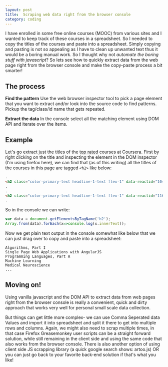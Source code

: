 ```yaml
---
layout: post
title:  Scraping web data right from the browser console
category: coding
---
```

I have enrolled in some free online courses (MOOC) from various sites and I wanted to keep track of these courses in a spreadsheet. So I needed to copy the titles of the courses and paste into a spreadsheet. Simply copying and pasting is not so appealing as I have to clean up unwanted text thus it would be a boring manual work. So I thought why not *automate the boring stuff with javascript*? So lets see how to quickly extract data from the web page right from the browser console and make the copy-paste process a bit smarter!
<!--more-->

## The process

**Find the pattern**  Use the web browser inspector tool to pick a page element that you want to extract and/or look into the source code to find patterns. Pickup the tag/class/id name that gets repeated. 

**Extract the data**  In the console select all the matching element using DOM API and iterate over the items.

## Example
Let's go extract just the titles of the [top rated](https://www.coursera.org/featured/top_rated_courses) courses at Coursera. First by right clicking on the title and inspecting the element in the DOM inspector (I'm using firefox here), we can find that (as of this writing) all the titles of the courses in this page are tagged ```<h2>``` like below:

~~~ html
.
<h2 class="color-primary-text headline-1-text flex-1" data-reactid="104">Algorithms, Part I</h2>
.
.
<h2 class="color-primary-text headline-1-text flex-1" data-reactid="116">Single Page Web Applications with AngularJS</h2>
.
~~~

So in the console we can write:

~~~ javascript
var data = document.getElementsByTagName('h2');
Array.from(data).forEach(x=>console.log(x.innerText));
~~~

Now we get plain text output in the console somewhat like below that we can just drag over to copy and paste into a spreadsheet:

~~~
Algorithms, Part I
Single Page Web Applications with AngularJS
Programming Languages, Part A
Machine Learning
Medical Neuroscience
...
~~~

## Moving on!

Using vanilla javascript and the DOM API to extract data from web pages right from the browser console is really a convenient, quick and dirty approach that works very well for personal small scale data collection. 

But things can get little more complex- we can use Comma Seperated data Values and import it into spreadsheet and split it there to get into multiple rows and columns. Again, we might also need to scrap multiple times, in that case Firefox Greasemonkey user scripts can be a straight forward solution, while still remaining in the client side and using the same code that also works from the browser console. There is also another option of using client side JS scrapping library (a quick google search shows: artoo.js) OR you can just go back to your favorite back-end solution if that's what you like!
